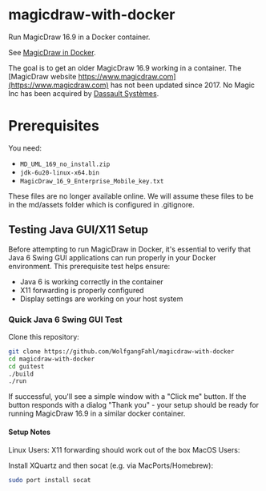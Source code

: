 # magicdraw-with-docker
Run MagicDraw 16.9 in a Docker container.

See [MagicDraw in Docker](https://wiki.bitplan.com/index.php/MagicDraw_in_Docker).

The goal is to get an older MagicDraw 16.9 working in a container.
The [MagicDraw website https://www.magicdraw.com](https://www.magicdraw.com) has not been updated since 2017.
No Magic Inc has been acquired by [Dassault Systèmes](https://www.3ds.com).

# Prerequisites
You need:
- `MD_UML_169_no_install.zip`
- `jdk-6u20-linux-x64.bin`
- `MagicDraw_16_9_Enterprise_Mobile_key.txt`

These files are no longer available online. We will assume these files
to be in the md/assets folder which is configured  in .gitignore.

## Testing Java GUI/X11 Setup

Before attempting to run MagicDraw in Docker, it's essential to verify that Java 6 Swing GUI applications can run properly in your Docker environment. This prerequisite test helps ensure:
- Java 6 is working correctly in the container
- X11 forwarding is properly configured
- Display settings are working on your host system

### Quick Java 6 Swing GUI Test

Clone this repository:
```bash
git clone https://github.com/WolfgangFahl/magicdraw-with-docker
cd magicdraw-with-docker
cd guitest
./build
./run
```

If successful, you'll see a simple window with a "Click me" button. If the button responds with a dialog "Thank you" - your setup should be ready for running MagicDraw 16.9 in a similar docker container.

#### Setup Notes
Linux Users: X11 forwarding should work out of the box
MacOS Users:

Install XQuartz and then socat (e.g. via MacPorts/Homebrew):
```bash
sudo port install socat
```
